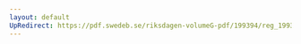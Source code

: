 ```yaml
---
layout: default
UpRedirect: https://pdf.swedeb.se/riksdagen-volumeG-pdf/199394/reg_199394/reg_199394_0110.pdf
---
```

